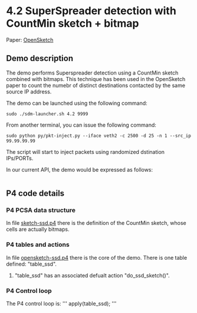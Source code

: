 
# 4.2 SuperSpreader detection with CountMin sketch + bitmap

Paper: [OpenSketch](https://www.usenix.org/conference/nsdi13/technical-sessions/presentation/yu "OpenSketch")

## Demo description
The demo performs Superspreader detection using a CountMin sketch combined with bitmaps.
This technique has been used in the OpenSketch paper to count the numebr of distinct destinations contacted by the same source IP address.  
  
The demo can be launched using the following command:
```
sudo ./sdm-launcher.sh 4.2 9999
```
From another terminal, you can issue the following command:
```
sudo python py/pkt-inject.py --iface veth2 -c 2500 -d 25 -n 1 --src_ip 99.99.99.99
```
The script will start to inject packets using randomized dstination IPs/PORTs.  

In our current API, the demo would be expressed as follows:
```

```

## P4 code details

### P4 PCSA data structure

In file [sketch-ssd.p4](p4src/include/sketch-ssd.p4 "sketch-ssd.p4") there is the definition of the CountMin sketch, whose cells are actually bitmaps.


### P4 tables and actions
In file [opensketch-ssd.p4](p4src/include/opensketch-ssd.p4 "opensketch-ssd.p4") there is the core of the demo.
There is one table defined: "table_ssd".

1. "table_ssd" has an associated defualt action "do_ssd_sketch()".



### P4 Control loop
The P4 control loop is:
'''
apply(table_ssd);
'''

